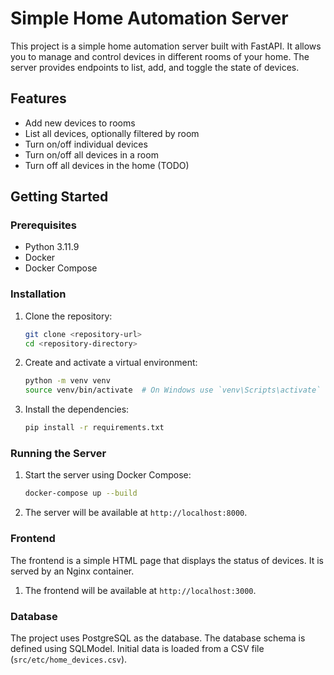 # Simple Home Automation Server

This project is a simple home automation server built with FastAPI. It allows you to manage and control devices in different rooms of your home. The server provides endpoints to list, add, and toggle the state of devices.

## Features

- Add new devices to rooms
- List all devices, optionally filtered by room
- Turn on/off individual devices
- Turn on/off all devices in a room
- Turn off all devices in the home (TODO)


## Getting Started

### Prerequisites

- Python 3.11.9
- Docker
- Docker Compose

### Installation

1. Clone the repository:
    ```sh
    git clone <repository-url>
    cd <repository-directory>
    ```

2. Create and activate a virtual environment:
    ```sh
    python -m venv venv
    source venv/bin/activate  # On Windows use `venv\Scripts\activate`
    ```

3. Install the dependencies:
    ```sh
    pip install -r requirements.txt
    ```

### Running the Server

1. Start the server using Docker Compose:
    ```sh
    docker-compose up --build
    ```

2. The server will be available at `http://localhost:8000`.

### Frontend

The frontend is a simple HTML page that displays the status of devices. It is served by an Nginx container.

1. The frontend will be available at `http://localhost:3000`.


### Database

The project uses PostgreSQL as the database. The database schema is defined using SQLModel. Initial data is loaded from a CSV file (`src/etc/home_devices.csv`).
